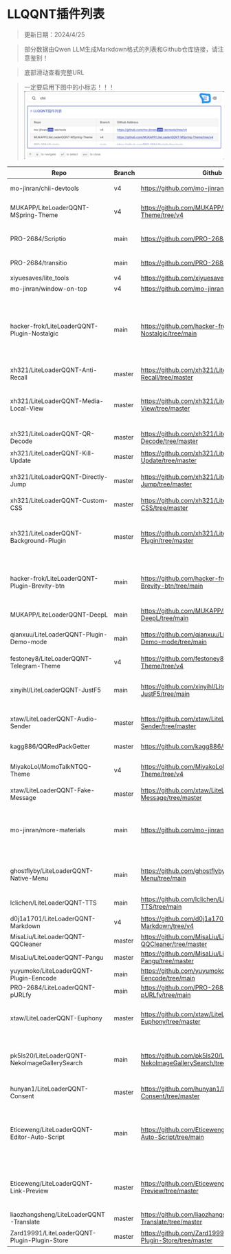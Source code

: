 # LLQQNT插件列表

> 更新日期：2024/4/25

> 部分数据由Qwen LLM生成Markdown格式的列表和Github仓库链接，请注意鉴别！

> 底部滑动查看完整URL

> 一定要启用下图中的小标志！！！
![Image](../public/image/2024-4-24-21-25.png "一定要启用这个小标志！")

| Repo | Branch | Github Address | 介绍 |
| --- | --- | --- | --- |
| mo-jinran/chii-devtools | v4 | <https://github.com/mo-jinran/chii-devtools/tree/v4> | 使用 Chii 进行远程调试 |
| MUKAPP/LiteLoaderQQNT-MSpring-Theme | v4 | <https://github.com/MUKAPP/LiteLoaderQQNT-MSpring-Theme/tree/v4> | LiteLoaderQQNT 主题，优雅 · 粉粉 · 细致 |
| PRO-2684/Scriptio | main | <https://github.com/PRO-2684/Scriptio/tree/main> | 自定义渲染层 JavaScript 脚本加载器 |
| PRO-2684/transitio | main | <https://github.com/PRO-2684/transitio/tree/main> | 自定义 CSS 片段加载器 |
| xiyuesaves/lite_tools | v4 | <https://github.com/xiyuesaves/lite_tools/tree/v4> | 轻量级工具箱 |
| mo-jinran/window-on-top | v4 | <https://github.com/mo-jinran/window-on-top/tree/v4> | 添加窗口置顶按钮 |
| hacker-frok/LiteLoaderQQNT-Plugin-Nostalgic | main | <https://github.com/hacker-frok/LiteLoaderQQNT-Plugin-Nostalgic/tree/main> | 让QQNT变回旧版本QQ(非NT版本)的界面布局，小面板和常规面板自动切换对应模式,让喜欢旧版QQ的朋友回味无穷(各位常觉得好用的给个star( ^_^ )). |
| xh321/LiteLoaderQQNT-Anti-Recall | master | <https://github.com/xh321/LiteLoaderQQNT-Anti-Recall/tree/master> | 防止QQNT撤回消息 |
| xh321/LiteLoaderQQNT-Media-Local-View | master | <https://github.com/xh321/LiteLoaderQQNT-Media-Local-View/tree/master> | 绕过QQ自带的媒体预览，直接用默认图片查看器或视频播放器查看图片或视频 |
| xh321/LiteLoaderQQNT-QR-Decode | master | <https://github.com/xh321/LiteLoaderQQNT-QR-Decode/tree/master> | 对聊天消息中的二维码进行解析 |
| xh321/LiteLoaderQQNT-Kill-Update | master | <https://github.com/xh321/LiteLoaderQQNT-Kill-Update/tree/master> | 彻底禁用NTQQ恼人的更新提示 |
| xh321/LiteLoaderQQNT-Directly-Jump | master | <https://github.com/xh321/LiteLoaderQQNT-Directly-Jump/tree/master> | QQNT内打开外链直接跳转，而不经过拦截页 |
| xh321/LiteLoaderQQNT-Custom-CSS | master | <https://github.com/xh321/LiteLoaderQQNT-Custom-CSS/tree/master> | 用来自定义 CSS 样式 |
| xh321/LiteLoaderQQNT-Background-Plugin | master | <https://github.com/xh321/LiteLoaderQQNT-Background-Plugin/tree/master> | 在QQNT聊天界面轮播展示背景图，同时让QQNT界面透明化以便更好地展示背景图。 |
| hacker-frok/LiteLoaderQQNT-Plugin-Brevity-btn | main | <https://github.com/hacker-frok/LiteLoaderQQNT-Plugin-Brevity-btn/tree/main> | 完全隐藏QQNT整个左边侧栏部位，并在顶部添加快速显示/隐藏按钮，带来纯纯的聊天模式. |
| MUKAPP/LiteLoaderQQNT-DeepL | main | <https://github.com/MUKAPP/LiteLoaderQQNT-DeepL/tree/main> | 将 DeepL 翻译接入你的 QQNT |
| qianxuu/LiteLoaderQQNT-Plugin-Demo-mode | main | <https://github.com/qianxuu/LiteLoaderQQNT-Plugin-Demo-mode/tree/main> | 对界面上的元素进行模糊处理以便演示或截图 |
| festoney8/LiteLoaderQQNT-Telegram-Theme | v4 | <https://github.com/festoney8/LiteLoaderQQNT-Telegram-Theme/tree/v4> | 高仿 Telegram 风格的 QQNT 主题 |
| xinyihl/LiteLoaderQQNT-JustF5 | main | <https://github.com/xinyihl/LiteLoaderQQNT-JustF5/tree/main> | 一个简单的给开发者用的功能，使用F5刷新页面无需打开调试工具刷新 |
| xtaw/LiteLoaderQQNT-Audio-Sender | master | <https://github.com/xtaw/LiteLoaderQQNT-Audio-Sender/tree/master> | 一个用于直接以语音形式发送音频文件的插件 |
| kagg886/QQRedPackGetter | master | <https://github.com/kagg886/QQRedPackGetter/tree/master> | 基于模拟点击实现的QQ抢红包工具 |
| MiyakoLol/MomoTalkNTQQ-Theme | v4 | <https://github.com/MiyakoLol/MomoTalkNTQQ-Theme/tree/v4> | 低仿 MomotalkNTQQ 风格的 QQNT 主题 |
| xtaw/LiteLoaderQQNT-Fake-Message | master | <https://github.com/xtaw/LiteLoaderQQNT-Fake-Message/tree/master> | 一个用于伪造转发聊天记录的插件 |
| mo-jinran/more-materials | main | <https://github.com/mo-jinran/more-materials/tree/main> | 添加更多的背景材质，替换原本的透明效果（Windows 11 22H2 及以上，Linux + KDE + X11） |
| ghostflyby/LiteLoaderQQNT-Native-Menu | main | <https://github.com/ghostflyby/LiteLoaderQQNT-Native-Menu/tree/main> | 为右键菜单使用原生形式，多级菜单支持需要hook-vue来运行 |
| lclichen/LiteLoaderQQNT-TTS | main | <https://github.com/lclichen/LiteLoaderQQNT-TTS/tree/main> | 可将输入字符转为语音发送。 |
| d0j1a1701/LiteLoaderQQNT-Markdown | v4 | <https://github.com/d0j1a1701/LiteLoaderQQNT-Markdown/tree/v4> | 为 QQNT 提供 Markdown 渲染 |
| MisaLiu/LiteLoaderQQNT-QQCleaner | master | <https://github.com/MisaLiu/LiteLoaderQQNT-QQCleaner/tree/master> | QQCleaner for QQNT |
| MisaLiu/LiteLoaderQQNT-Pangu | master | <https://github.com/MisaLiu/LiteLoaderQQNT-Pangu/tree/master> | · 盘古 | 开天辟地 · |
| yuyumoko/LiteLoaderQQNT-Plugin-Eencode | main | <https://github.com/yuyumoko/LiteLoaderQQNT-Plugin-Eencode/tree/main> | 文字图片消息加密~ |
| PRO-2684/LiteLoaderQQNT-pURLfy | main | <https://github.com/PRO-2684/LiteLoaderQQNT-pURLfy/tree/main> | 🧹 链接净化 |
| xtaw/LiteLoaderQQNT-Euphony | master | <https://github.com/xtaw/LiteLoaderQQNT-Euphony/tree/master> | 一个为LiteLoaderQQNT插件提供基础功能的依赖 |
| pk5ls20/LiteLoaderQQNT-NekoImageGallerySearch | main | <https://github.com/pk5ls20/LiteLoaderQQNT-NekoImageGallerySearch/tree/main> | Another web UI for NekoImageGallery, seamlessly integrated with NTQQ through LiteLoaderQQNT |
| hunyan1/LiteLoaderQQNT-Consent | master | <https://github.com/hunyan1/LiteLoaderQQNT-Consent/tree/master> | 一个自动同意好友的插件！ |
| Eticeweng/LiteLoaderQQNT-Editor-Auto-Script | main | <https://github.com/Eticeweng/LiteLoaderQQNT-Editor-Auto-Script/tree/main> | 为QQNT编辑区域添加拦截格式化字符串指令的功能，将对应匹配的指令字符串替换为对应指令的文字输出或者执行代码 |
| Eticeweng/LiteLoaderQQNT-Link-Preview | master | <https://github.com/Eticeweng/LiteLoaderQQNT-Link-Preview/tree/master> | 为聊天区域中的所有链接添加其网页标题和图标，适用于所有http或https协议的链接 |
| liaozhangsheng/LiteLoaderQQNT-Translate | master | <https://github.com/liaozhangsheng/LiteLoaderQQNT-Translate/tree/master> | 翻译 |
| Zard19991/LiteLoaderQQNT-Plugin-Plugin-Store | master | <https://github.com/Zard19991/LiteLoaderQQNT-Plugin-Plugin-Store/tree/master> | LiteLoader插件 \| 插件商店 |